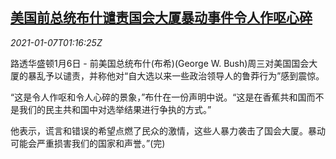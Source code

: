 <!--1609982593000-->
[美国前总统布什谴责国会大厦暴动事件令人作呕心碎](https://cn.reuters.com/article/usa-bush-condemns-violence-0106-wedn-idCNKBS29C04Q)
------

<div><i>2021-01-07T01:16:25Z</i></div><p>路透华盛顿1月6日 - 前美国总统布什(布希)(George W. Bush)周三对美国国会大厦的暴乱予以谴责，并称他对“自大选以来一些政治领导人的鲁莽行为”感到震惊。</p><p>“这是令人作呕和令人心碎的景象，”布什在一份声明中说。“这是在香蕉共和国而不是我们的民主共和国中对选举结果进行争执的方式。”</p><p>他表示，谎言和错误的希望点燃了民众的激情，这些人暴力袭击了国会大厦。暴动可能会严重损害我们的国家和声誉。”(完)</p>
